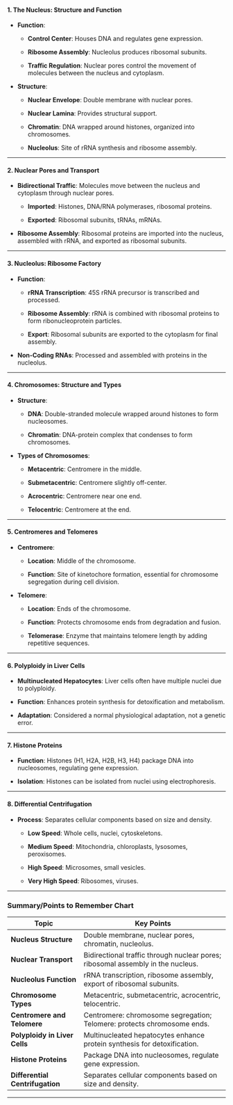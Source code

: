 #### **1. The Nucleus: Structure and Function**

- **Function**:
    
    - **Control Center**: Houses DNA and regulates gene expression.
        
    - **Ribosome Assembly**: Nucleolus produces ribosomal subunits.
        
    - **Traffic Regulation**: Nuclear pores control the movement of molecules between the nucleus and cytoplasm.
        
- **Structure**:
    
    - **Nuclear Envelope**: Double membrane with nuclear pores.
        
    - **Nuclear Lamina**: Provides structural support.
        
    - **Chromatin**: DNA wrapped around histones, organized into chromosomes.
        
    - **Nucleolus**: Site of rRNA synthesis and ribosome assembly.
        

---

#### **2. Nuclear Pores and Transport**

- **Bidirectional Traffic**: Molecules move between the nucleus and cytoplasm through nuclear pores.
    
    - **Imported**: Histones, DNA/RNA polymerases, ribosomal proteins.
        
    - **Exported**: Ribosomal subunits, tRNAs, mRNAs.
        
- **Ribosome Assembly**: Ribosomal proteins are imported into the nucleus, assembled with rRNA, and exported as ribosomal subunits.
    

---

#### **3. Nucleolus: Ribosome Factory**

- **Function**:
    
    - **rRNA Transcription**: 45S rRNA precursor is transcribed and processed.
        
    - **Ribosome Assembly**: rRNA is combined with ribosomal proteins to form ribonucleoprotein particles.
        
    - **Export**: Ribosomal subunits are exported to the cytoplasm for final assembly.
        
- **Non-Coding RNAs**: Processed and assembled with proteins in the nucleolus.
    

---

#### **4. Chromosomes: Structure and Types**

- **Structure**:
    
    - **DNA**: Double-stranded molecule wrapped around histones to form nucleosomes.
        
    - **Chromatin**: DNA-protein complex that condenses to form chromosomes.
        
- **Types of Chromosomes**:
    
    - **Metacentric**: Centromere in the middle.
        
    - **Submetacentric**: Centromere slightly off-center.
        
    - **Acrocentric**: Centromere near one end.
        
    - **Telocentric**: Centromere at the end.
        

---

#### **5. Centromeres and Telomeres**

- **Centromere**:
    
    - **Location**: Middle of the chromosome.
        
    - **Function**: Site of kinetochore formation, essential for chromosome segregation during cell division.
        
- **Telomere**:
    
    - **Location**: Ends of the chromosome.
        
    - **Function**: Protects chromosome ends from degradation and fusion.
        
    - **Telomerase**: Enzyme that maintains telomere length by adding repetitive sequences.
        

---

#### **6. Polyploidy in Liver Cells**

- **Multinucleated Hepatocytes**: Liver cells often have multiple nuclei due to polyploidy.
    
- **Function**: Enhances protein synthesis for detoxification and metabolism.
    
- **Adaptation**: Considered a normal physiological adaptation, not a genetic error.
    

---

#### **7. Histone Proteins**

- **Function**: Histones (H1, H2A, H2B, H3, H4) package DNA into nucleosomes, regulating gene expression.
    
- **Isolation**: Histones can be isolated from nuclei using electrophoresis.
    

---

#### **8. Differential Centrifugation**

- **Process**: Separates cellular components based on size and density.
    
    - **Low Speed**: Whole cells, nuclei, cytoskeletons.
        
    - **Medium Speed**: Mitochondria, chloroplasts, lysosomes, peroxisomes.
        
    - **High Speed**: Microsomes, small vesicles.
        
    - **Very High Speed**: Ribosomes, viruses.
        

---

### **Summary/Points to Remember Chart**

|**Topic**|**Key Points**|
|---|---|
|**Nucleus Structure**|Double membrane, nuclear pores, chromatin, nucleolus.|
|**Nuclear Transport**|Bidirectional traffic through nuclear pores; ribosomal assembly in the nucleus.|
|**Nucleolus Function**|rRNA transcription, ribosome assembly, export of ribosomal subunits.|
|**Chromosome Types**|Metacentric, submetacentric, acrocentric, telocentric.|
|**Centromere and Telomere**|Centromere: chromosome segregation; Telomere: protects chromosome ends.|
|**Polyploidy in Liver Cells**|Multinucleated hepatocytes enhance protein synthesis for detoxification.|
|**Histone Proteins**|Package DNA into nucleosomes, regulate gene expression.|
|**Differential Centrifugation**|Separates cellular components based on size and density.|

---

